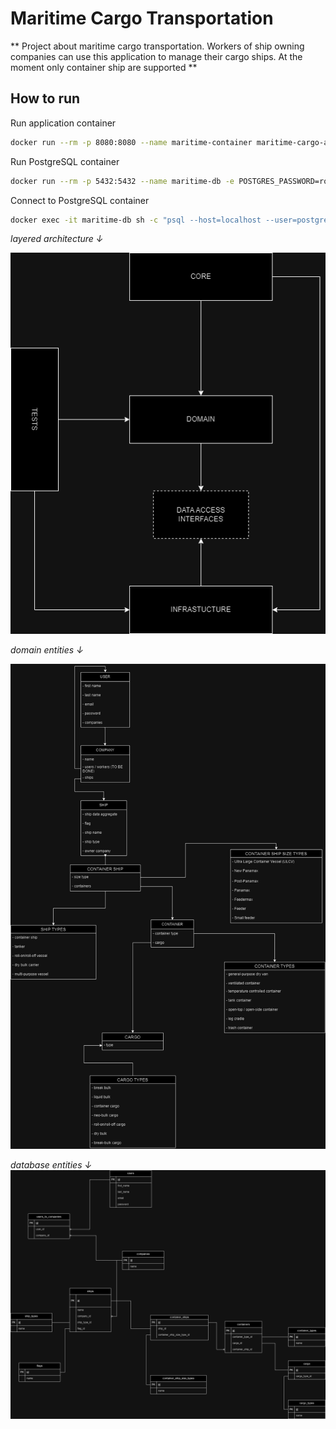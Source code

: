 ﻿**Maritime Cargo Transportation**
===============================

** Project about maritime cargo transportation. Workers of ship owning companies can use this application to manage their cargo ships. At the moment only container ship are supported **

How to run
----------
Run application container
```bash
docker run --rm -p 8080:8080 --name maritime-container maritime-cargo-aspnet
```

Run PostgreSQL container
```bash
docker run --rm -p 5432:5432 --name maritime-db -e POSTGRES_PASSWORD=root -e POSTGRES_USER=postgres -e POSTGRES_DB=maritime postgres
```

Connect to PostgreSQL container
```bash
docker exec -it maritime-db sh -c "psql --host=localhost --user=postgres"
```


*layered architecture ↓*

![png](./Docs/architecture.drawio.png)

*domain entities ↓*

![png](./Docs/domain-entities.drawio.png)

*database entities ↓*
![png](./Docs/database-entities.drawio.png)

